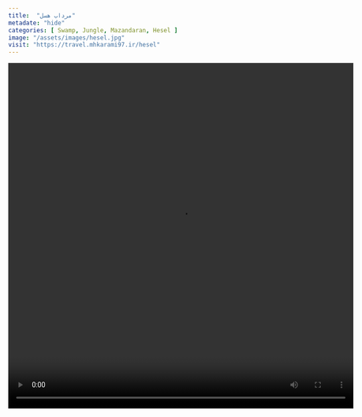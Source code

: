 ```yaml
---
title:  "مرداب هسل"
metadate: "hide"
categories: [ Swamp, Jungle, Mazandaran, Hesel ]
image: "/assets/images/hesel.jpg"
visit: "https://travel.mhkarami97.ir/hesel"
---
```


<p align="center">
<video width="700" height="700" controls>
  <source src="/assets/vidoes/hesel.mp4" type="video/mp4">
</video>
</p>
